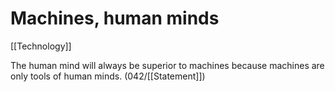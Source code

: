 # Machines, human minds

[[Technology]]

The human mind will always be superior to machines because machines are only tools of human minds. (042/[[Statement]])

